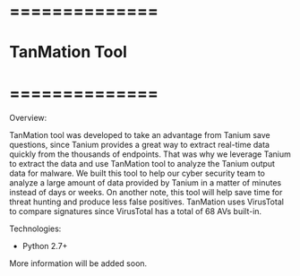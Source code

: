 # ==============
# TanMation Tool
# ==============

Overview:

TanMation tool was developed to take an advantage from Tanium save questions, since Tanium provides a great way to extract real-time data quickly from the thousands of endpoints.  That was why we leverage Tanium to extract the data and use TanMation tool to analyze the Tanium output data for malware.  We built this tool to help our cyber security team to analyze a large amount of data provided by Tanium in a matter of minutes instead of days or weeks.  On another note, this tool will help save time for threat hunting and produce less false positives.  TanMation uses VirusTotal to compare signatures since VirusTotal has a total of 68 AVs built-in.  

Technologies:
 - Python 2.7+

More information will be added soon.
